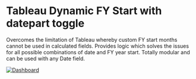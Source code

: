 # Tableau Dynamic FY Start with datepart toggle
 Overcomes the limitation of Tableau whereby custom FY start months cannot be used in calculated fields. Provides logic which solves the issues for all possible combinations of date and FY year start. Totally modular and can be used with any Date field.
 
 <div class='tableauPlaceholder' id='viz1655004578367' style='position: relative'><noscript><a href='#'><img alt='Dashboard ' src='https:&#47;&#47;public.tableau.com&#47;static&#47;images&#47;Dy&#47;DynamicFYStartwithdateparttoggle&#47;ExampleDash&#47;1_rss.png' style='border: none' /></a></noscript><object class='tableauViz'  style='display:none;'><param name='host_url' value='https%3A%2F%2Fpublic.tableau.com%2F' /> <param name='embed_code_version' value='3' /> <param name='site_root' value='' /><param name='name' value='DynamicFYStartwithdateparttoggle&#47;ExampleDash' /><param name='tabs' value='no' /><param name='toolbar' value='yes' /><param name='static_image' value='https:&#47;&#47;public.tableau.com&#47;static&#47;images&#47;Dy&#47;DynamicFYStartwithdateparttoggle&#47;ExampleDash&#47;1.png' /> <param name='animate_transition' value='yes' /><param name='display_static_image' value='yes' /><param name='display_spinner' value='yes' /><param name='display_overlay' value='yes' /><param name='display_count' value='yes' /><param name='language' value='en-US' /></object></div>
